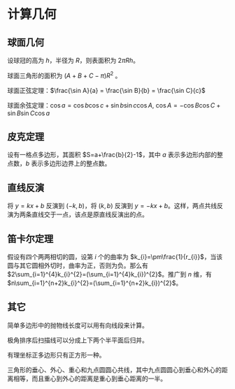 # 计算几何

## 球面几何

设球冠的高为 $h$，半径为 $R$，则表面积为 $2\pi Rh$。

球面三角形的面积为 $(A+B+C-\pi)R^{2}$ 。

球面正弦定理：$\frac{\sin A}{a} = \frac{\sin B}{b} = \frac{\sin C}{c}$

球面余弦定理：$\cos a=\cos b\cos c+\sin b\sin c\cos A$, $\cos A=-\cos B\cos C+\sin B\sin C\cos a$

## 皮克定理

设有一格点多边形，其面积 $S=a+\frac{b}{2}-1$，其中 $a$ 表示多边形内部的整点数，$b$ 表示多边形边界上的整点数。

## 直线反演

将 $y=kx+b$ 反演到 $(-k,b)$，将 $(k,b)$ 反演到 $y=-kx+b$。这样，两点共线反演为两条直线交于一点，该点是原直线反演出的点。

## 笛卡尔定理

假设有四个两两相切的圆，设第 $i$ 个的曲率为 $k_{i}=\pm\frac{1}{r_{i}}$，当该圆与其它圆相外切时，曲率为正，否则为负。那么有 $2\sum_{i=1}^{4}k_{i}^{2}=(\sum_{i=1}^{4}k_{i})^{2}$。推广到 $n$ 维，有 $n\sum_{i=1}^{n+2}k_{i}^{2}=(\sum_{i=1}^{n+2}k_{i})^{2}$。

## 其它

简单多边形中的抛物线长度可以用有向线段来计算。

极角排序后扫描线可以分成上下两个半平面后归并。

有理坐标正多边形只有正方形一种。

三角形的垂心、外心、重心和九点圆圆心共线，其中九点圆圆心到垂心和外心的距离相等，而且重心到外心的距离是重心到垂心距离的一半。
